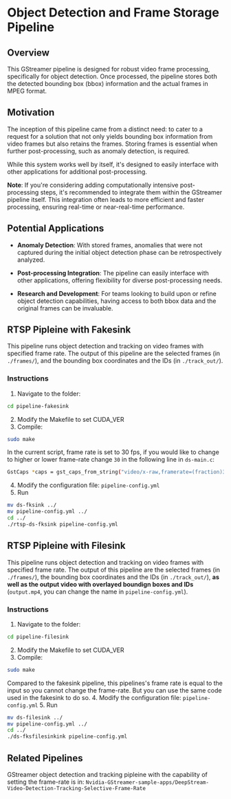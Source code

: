 # Object Detection and Frame Storage Pipeline

## Overview

This GStreamer pipeline is designed for robust video frame processing, specifically for object detection. Once processed, the pipeline stores both the detected bounding box (bbox) information and the actual frames in MPEG format.

## Motivation

The inception of this pipeline came from a distinct need: to cater to a request for a solution that not only yields bounding box information from video frames but also retains the frames. Storing frames is essential when further post-processing, such as anomaly detection, is required.

While this system works well by itself, it's designed to easily interface with other applications for additional post-processing. 

**Note**: If you're considering adding computationally intensive post-processing steps, it's recommended to integrate them within the GStreamer pipeline itself. This integration often leads to more efficient and faster processing, ensuring real-time or near-real-time performance.

## Potential Applications

- **Anomaly Detection**: With stored frames, anomalies that were not captured during the initial object detection phase can be retrospectively analyzed.
  
- **Post-processing Integration**: The pipeline can easily interface with other applications, offering flexibility for diverse post-processing needs.
  
- **Research and Development**: For teams looking to build upon or refine object detection capabilities, having access to both bbox data and the original frames can be invaluable.


## RTSP Pipleine with Fakesink 
This pipeline runs object detection and tracking on video frames with specified frame rate. The output of this pipeline are the selected frames (in `./frames/`), and the bounding box coordinates and the IDs (in `./track_out/`).
### Instructions
1. Navigate to the folder:
```bash
cd pipeline-fakesink
```
2. Modify the Makefile to set CUDA_VER
3. Compile:
```bash
sudo make
```
In the current script, frame rate is set to 30 fps, if you would like to change to higher or lower frame-rate change `30` in the following line in `ds-main.c`:
```bash
GstCaps *caps = gst_caps_from_string("video/x-raw,framerate=(fraction)30/1");
```
4. Modify the configuration file: ``pipeline-config.yml``
5. Run
```bash
mv ds-fksink ../
mv pipeline-config.yml ../
cd ../
./rtsp-ds-fksink pipeline-config.yml
```

## RTSP Pipleine with Filesink 
This pipeline runs object detection and tracking on video frames with specified frame rate. The output of this pipeline are the selected frames (in `./frames/`), the bounding box coordinates and the IDs (in `./track_out/`), **as well as  the output video with overlayed boundign boxes and IDs** (`output.mp4`, you can change the name in `pipeline-config.yml`).
### Instructions
1. Navigate to the folder:
```bash
cd pipeline-filesink
```
2. Modify the Makefile to set CUDA_VER
3. Compile:
```bash
sudo make
```
Compared to the fakesink pipeline, this pipelines's frame rate is equal to the input so you cannot change the frame-rate. But you can use the same code used in the fakesink to do so.
4. Modify the configuration file: ``pipeline-config.yml``
5. Run
```bash
mv ds-filesink ../
mv pipeline-config.yml ../
cd ../
./ds-fksfilesinkink pipeline-config.yml
```

## Related Pipelines
GStreamer object detection and tracking pipleine with the capability of setting the frame-rate is in:
``
Nvidia-GStreamer-sample-apps/DeepStream-Video-Detection-Tracking-Selective-Frame-Rate
``
